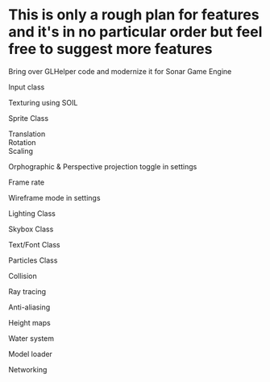 <h1>This is only a rough plan for features and it's in no particular order but feel free to suggest more features</h1>

Bring over GLHelper code and modernize it for Sonar Game Engine<br />

Input class<br />

Texturing using SOIL<br />

Sprite Class<br />

Translation<br />
Rotation<br />
Scaling<br />

Orphographic & Perspective projection toggle in settings<br />

Frame rate<br />

Wireframe mode in settings<br />

Lighting Class<br />

Skybox Class<br />

Text/Font Class<br />

Particles Class<br />

Collision<br />

Ray tracing<br />

Anti-aliasing<br />

Height maps<br />

Water system<br />

Model loader<br />

Networking<br />
